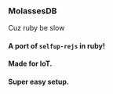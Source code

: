 ### MolassesDB

Cuz ruby be slow

#### A port of `selfup-rejs` in ruby!

#### Made for IoT.

#### Super easy setup.
